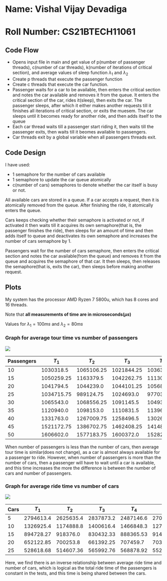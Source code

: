 # Name: Vishal Vijay Devadiga
# Roll Number: CS21BTECH11061
## Code Flow
- Opens input file in main and get value of p(number of passenger threads), c(number of car threads), k(number of iterations of critical section), and average values of sleep function $\lambda_1$ and $\lambda_2$
- Create p threads that execute the passenger function
- Create c threads that execute the car function.
- Passenger waits for a car to be available, then enters the critical section and notes the car available and removes it from the queue. It enters the critical section of the car, rides it(sleep), then exits the car. The passenger sleeps, after which it either makes another requests till it finishes all iterations of critical section, or exits the muesem. The car sleeps until it becomes ready for another ride, and then adds itself to the queue 
- Each car thread waits till a passenger start riding it, then waits till the passenger exits, then waits till it beomes available to passengers.
- Car threads exit by a global variable when all passengers threads exit.

## Code Design
I have used: 
- 1 semaphore for the number of cars available
- 1 semaphore to update the car queue atomically
- c(number of cars) semaphores to denote whether the car itself is busy or not.

All available cars are stored in a queue. If a car accepts a request, then it is atomically removed from the queue. After finishing the ride, it atomically enters the queue.


Cars keeps checking whether their semaphore is activated or not, if activated it then waits till it acquires its own semaphore(that is, the passenger finishes the ride), then sleeps for an amount of time and then adds itself to queue and deactivates its own semaphore and increases the number of cars semaphore by 1.


Passengers wait for the number of cars semaphore, then enters the critical section and notes the car available(from the queue) and removes it from the queue and acquires the semaphore of that car. It then sleeps, then releases the semaphore(that is, exits the car), then sleeps before making another request.

## Plots
My system has the processor AMD Ryzen 7 5800u, which has 8 cores and 16 threads.

Note that **all measurements of time are in microseconds($\mu s$)**

Values for $\lambda_1 = 100 ms$ and $\lambda_2 = 80 ms$
### Graph for average tour time vs number of passengers
![](./pl1.png)

| Passengers | $T_1$      | $T_2$      | $T_3$      | $T_4$      | $T_5$      | $T_{\text{avg}}$ |
| ---------- | ---------- | ---------- | ---------- | ---------- | ---------- | ---------------- |
| 10         | 1030318.5  | 1065106.25 | 1021844.25 | 1036369.25 | 1063564.5  | 1043440.55       |
| 15         | 1050259.25 | 1163379.5  | 1042262.75 | 1113018.25 | 1219832.0  | 1117750.35       |
| 20         | 1041794.5  | 1044239.0  | 1044101.25 | 1056809.5  | 1006992.75 | 1038787.4        |
| 25         | 1034715.75 | 989124.75  | 1024693.0  | 977038.0   | 1064147.25 | 1017943.75       |
| 30         | 1065543.0  | 1068556.25 | 1091145.5  | 1049350.75 | 1094714.0  | 1073861.9        |
| 35         | 1120940.0  | 1098153.0  | 1110831.5  | 1139602.25 | 1128363.25 | 1119578.0        |
| 40         | 1331763.0  | 1267009.75 | 1258496.5  | 1302656.0  | 1288635.75 | 1289712.2        |
| 45         | 1521172.75 | 1386702.75 | 1462408.25 | 1414832.5  | 1433865.25 | 1443796.3        |
| 50         | 1606602.0  | 1577183.75 | 1600372.0  | 1528276.0  | 1523267.5  | 1567140.25       |

When number of passengers is less than the number of cars, then average tour time is similar(does not change), as a car is almost always available for a passenger to ride. However, when number of passengers is more than the number of cars, then a passenger will have to wait until a car is available, and this time increases the more the difference is between the number of cars and number of passengers.

### Graph for average ride time vs number of cars
![](./pl2.png)

| Cars | $T_1$     | $T_2$     | $T_3$     | $T_4$     | $T_5$     | $T_{\text{avg}}$ |
| ---- | --------- | --------- | --------- | --------- | --------- | ---------------- |
| 5    | 2794613.4 | 2625635.4 | 2837873.2 | 2487146.6 | 2704377.6 | 2689929.24       |
| 10   | 1326925.4 | 1174888.8 | 1400616.4 | 1466848.3 | 1273012.6 | 1328458.3        |
| 15   | 894728.27 | 918376.0  | 830432.33 | 888365.53 | 914152.93 | 889211.01        |
| 20   | 652122.85 | 700253.8  | 661392.25 | 707459.7  | 703522.65 | 684950.25        |
| 25   | 528618.68 | 514607.36 | 565992.76 | 568878.92 | 552459.2  | 546111.38        |

Here, we find there is an inverse relationship between average ride time and number of cars, which is logical as the total ride time of the passengers is constant in the tests, and this time is being shared between the cars.
